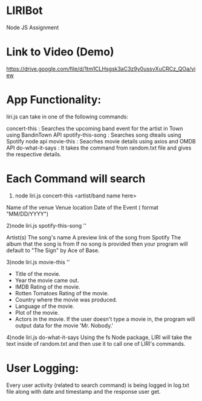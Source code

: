 # LIRIBot
Node JS Assignment

# Link to Video (Demo)
https://drive.google.com/file/d/1tm1CLHsgsk3aC3z9y0ussvXuCRCz_QOa/view

# App Functionality:
 liri.js can take in one of the following commands:

concert-this       : Searches the upcoming band event for the artist in Town using BandinTown API
spotify-this-song  : Searches song dteails using Spotify node api
movie-this         : Seacrhes movie details using axios and OMDB API
do-what-it-says    : It takes the command from random.txt file and gives the respective details.

# Each Command will search

1) node liri.js concert-this <artist/band name here>

Name of the venue
Venue location
Date of the Event ( format  "MM/DD/YYYY")

2)node liri.js spotify-this-song '<song name here>'

Artist(s)
The song's name
A preview link of the song from Spotify
The album that the song is from
If no song is provided then your program will default to "The Sign" by Ace of Base.

3)node liri.js movie-this '<movie name here>'

  * Title of the movie.
  * Year the movie came out.
  * IMDB Rating of the movie.
  * Rotten Tomatoes Rating of the movie.
  * Country where the movie was produced.
  * Language of the movie.
  * Plot of the movie.
  * Actors in the movie.
 If the user doesn't type a movie in, the program will output data for the movie 'Mr. Nobody.'
 
 4)node liri.js do-what-it-says
  Using the fs Node package, LIRI will take the text inside of random.txt and then use it to call one of LIRI's commands.

# User Logging:
Every user activity (related to search command) is being logged in log.txt file along with date and timestamp and the response user get.
